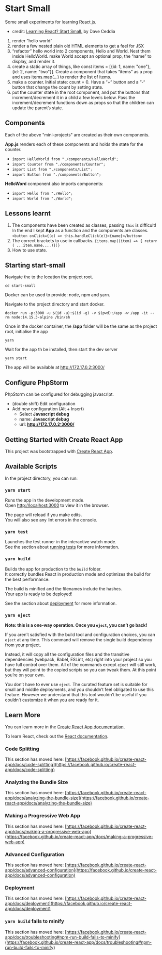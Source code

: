 # Start Small

Some small experiments for learning React.js.

- credit: [Learning React? Start Small.](https://daveceddia.com/learning-react-start-small/) by Dave Ceddia

1. render “hello world”
2. render a few nested plain old HTML elements to get a feel for JSX
3.  “refactor” hello world into 2 components, Hello and World. Nest them inside HelloWorld.
   make World accept an optional prop, the “name” to display, and render it.
4. create a static array of things, like const items = [{id: 1, name: "one"}, {id: 2, name: "two"}]. Create a component that takes “items” as a prop and uses items.map(...) to render the list of items.
5. make a counter. Initial state: count = 0. Have a “+” button and a “-“ button that change the count by setting state.
6. put the counter state in the root component, and put the buttons that increment/decrement it in a child a few levels below. Pass the increment/decrement functions down as props so that the children can update the parent’s state.

## Components

Each of the above "mini-projects" are created as their own components.

**App.js** renders each of these components and holds the state for the counter.

- `import HelloWorld from "./components/HelloWorld";`
- `import Counter from "./components/Counter";`
- `import List from "./components/List";`
- `import Button from "./components/Button";`

**HelloWord** component also imports components:

- `import Hello from "./Hello";`
- `import World from "./World";`

## Lessons learnt

1. The components have been created as classes, passing `this` is difficult! In the end I kept **App** as a function
 and the components are classes. `<button onClick={(e) => this.handleClick(e)}>{name}</button>`
2. The correct brackets to use in callbacks. 
  `{items.map((item) => { return ( ...item.name....)})}`
3. How to use state.

## Starting start-small

Navigate the to the location the project root.

```shell script
cd start-small
```

Docker can be used to provide: node, npm and yarn.

Navigate to the project directory and start docker.

```shell script
docker run -p:3000 -u $(id -u):$(id -g) -v $(pwd):/app -w /app -it --rm node:14.15.3-alpine /bin/sh
```

Once in the docker container, the **/app** folder will be the same as the project root, initialise the app

```shell script
yarn
```

Wait for the app th be installed, then start the dev server

```shell script
yarn start
```

The app will be available at <http://172.17.0.2:3000/>

## Configure PhpStorm

PhpStorm can be configured for debugging javascript.

- (double shift) Edit configuration
- Add new configuration (Alt + Insert)
  - Select **Javascript debug**
  - name: **Javascript debug**
  - url: **http://172.17.0.2:3000/**


## Getting Started with Create React App

This project was bootstrapped with [Create React App](https://github.com/facebook/create-react-app).

## Available Scripts

In the project directory, you can run:

### `yarn start`

Runs the app in the development mode.\
Open [http://localhost:3000](http://localhost:3000) to view it in the browser.

The page will reload if you make edits.\
You will also see any lint errors in the console.

### `yarn test`

Launches the test runner in the interactive watch mode.\
See the section about [running tests](https://facebook.github.io/create-react-app/docs/running-tests) for more information.

### `yarn build`

Builds the app for production to the `build` folder.\
It correctly bundles React in production mode and optimizes the build for the best performance.

The build is minified and the filenames include the hashes.\
Your app is ready to be deployed!

See the section about [deployment](https://facebook.github.io/create-react-app/docs/deployment) for more information.

### `yarn eject`

**Note: this is a one-way operation. Once you `eject`, you can’t go back!**

If you aren’t satisfied with the build tool and configuration choices, you can `eject` at any time. This command will remove the single build dependency from your project.

Instead, it will copy all the configuration files and the transitive dependencies (webpack, Babel, ESLint, etc) right into your project so you have full control over them. All of the commands except `eject` will still work, but they will point to the copied scripts so you can tweak them. At this point you’re on your own.

You don’t have to ever use `eject`. The curated feature set is suitable for small and middle deployments, and you shouldn’t feel obligated to use this feature. However we understand that this tool wouldn’t be useful if you couldn’t customize it when you are ready for it.

## Learn More

You can learn more in the [Create React App documentation](https://facebook.github.io/create-react-app/docs/getting-started).

To learn React, check out the [React documentation](https://reactjs.org/).

### Code Splitting

This section has moved here: [https://facebook.github.io/create-react-app/docs/code-splitting](https://facebook.github.io/create-react-app/docs/code-splitting)

### Analyzing the Bundle Size

This section has moved here: [https://facebook.github.io/create-react-app/docs/analyzing-the-bundle-size](https://facebook.github.io/create-react-app/docs/analyzing-the-bundle-size)

### Making a Progressive Web App

This section has moved here: [https://facebook.github.io/create-react-app/docs/making-a-progressive-web-app](https://facebook.github.io/create-react-app/docs/making-a-progressive-web-app)

### Advanced Configuration

This section has moved here: [https://facebook.github.io/create-react-app/docs/advanced-configuration](https://facebook.github.io/create-react-app/docs/advanced-configuration)

### Deployment

This section has moved here: [https://facebook.github.io/create-react-app/docs/deployment](https://facebook.github.io/create-react-app/docs/deployment)

### `yarn build` fails to minify

This section has moved here: [https://facebook.github.io/create-react-app/docs/troubleshooting#npm-run-build-fails-to-minify](https://facebook.github.io/create-react-app/docs/troubleshooting#npm-run-build-fails-to-minify)
